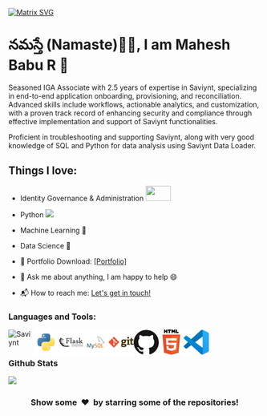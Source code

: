 [![Matrix SVG](https://raw.githubusercontent.com/rodrigograca31/rodrigograca31/master/matrix.svg)](https://www.youtube.com/watch?v=SDkAGkd4NLc) 

<!-- <h3> नमस्ते (Namaste)🙏🏻, I am Varad Bhogayata 👋</h3> -->
# నమస్తే (Namaste)🙏🏻, I am Mahesh Babu R 👋

<p>Seasoned IGA Associate with 2.5 years of expertise in Saviynt, specializing in end-to-end application onboarding, provisioning, and reconciliation. Advanced skills include workflows, actionable analytics, and customization, with a proven track record of enhancing security and compliance through effective implementation and support of Saviynt functionalities.</p>
  <p>Proficient in troubleshooting and supporting Saviynt, along with very good knowledge of SQL and Python for data analysis using Saviynt Data Loader.</p>
  
## Things I love:
- Identity Governance & Administration <img src="https://media.giphy.com/media/RDZo7znAdn2u7sAcWH/giphy.gif" width="50" height="30">


- Python <img src="https://media.giphy.com/media/WUlplcMpOCEmTGBtBW/giphy.gif" width="30">
- Machine Learning 🧐
- Data Science 😬

- 🎯 Portfolio Download: <a href="https://github.com/maheshbabu-r/Resume/blob/main/Mahesh_Babu_R.pdf">[Portfolio]</a>
- 💬 Ask me about anything, I am happy to help :smile:
- 📬 How to reach me: [Let's get in touch!][linkedin]

### Languages and Tools: 
<img align="left" alt="Saviynt" width="50px" src="https://avatars.githubusercontent.com/u/148326354?s=200&v=4" />
<img align="left" alt="HTML5" width="50px" src="https://raw.githubusercontent.com/github/explore/80688e429a7d4ef2fca1e82350fe8e3517d3494d/topics/python/python.png" />
<img align="left" alt="HTML5" width="50px" src="https://raw.githubusercontent.com/github/explore/80688e429a7d4ef2fca1e82350fe8e3517d3494d/topics/flask/flask.png" />
<img align="left" alt="MySQL" width="50px" src="https://raw.githubusercontent.com/github/explore/80688e429a7d4ef2fca1e82350fe8e3517d3494d/topics/mysql/mysql.png" />
<img align="left" alt="Git" width="50px" src="https://raw.githubusercontent.com/github/explore/80688e429a7d4ef2fca1e82350fe8e3517d3494d/topics/git/git.png" />
<img align="left" alt="GitHub" width="50px" src="https://raw.githubusercontent.com/github/explore/78df643247d429f6cc873026c0622819ad797942/topics/github/github.png"/>
<img align="left" alt="HTML5" width="50px" src="https://raw.githubusercontent.com/github/explore/80688e429a7d4ef2fca1e82350fe8e3517d3494d/topics/html/html.png" />
<img align="left" alt="Visual Studio Code" width="50px" src="https://raw.githubusercontent.com/github/explore/80688e429a7d4ef2fca1e82350fe8e3517d3494d/topics/visual-studio-code/visual-studio-code.png" />

<br>
<br>

### Github Stats

<p>
    <a href="https://gitstats.me/maheshbabu-r" target="_blank"> 
        <img src="https://github-readme-stats.vercel.app/api?username=maheshbabu-r&&show_icons=true&hi&theme=dark&count_private=true&include_all_commits=true">
    </a>
</p>

<!-- [![Top Langs](https://github-readme-stats.vercel.app/api/top-langs/?username=varadbhogayata&layout=compact)](https://github.com/anuraghazra/github-readme-stats) -->
<div align="center">
<h3 align="center">Show some &nbsp;❤️&nbsp; by starring some of the repositories!</h3>

<!--[website]: -->
[linkedin]: https://www.linkedin.com/in/maheshbabu1/
